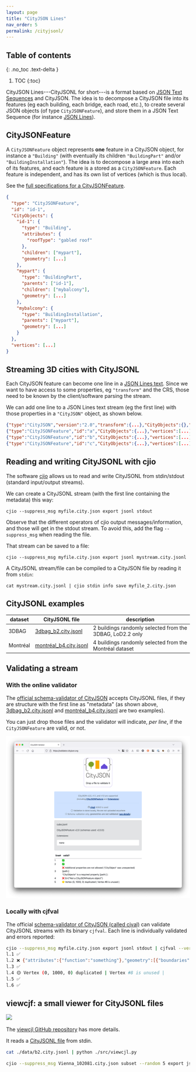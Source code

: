 ```yaml
---
layout: page
title: "CityJSON Lines"
nav_order: 5
permalink: /cityjsonl/
---
```


## Table of contents
{: .no_toc .text-delta }

1. TOC
{:toc}


CityJSON Lines---CityJSONL for short---is a format based on [JSON Text Sequences](https://datatracker.ietf.org/doc/html/rfc7464) and CityJSON.
The idea is to decompose a CityJSON file into its features (eg each building, each bridge, each road, etc.), to create several JSON objects (of type `CityJSONFeature`), and store them in a JSON Text Sequence (for instance [JSON Lines](https://jsonlines.org/)).


## CityJSONFeature

A `CityJSONFeature` object represents **one** feature in a CityJSON object, for instance a `"Building"` (with eventually its children `"BuildingPart"` and/or `"BuildingInstallation"`).
The idea is to decompose a large area into each of its features, and each feature is a stored as a `CityJSONFeature`.
Each feature is independent, and has its own list of vertices (which is thus local).

See the [full specifications for a CityJSONFeature](https://www.cityjson.org/specs/#text-sequences-and-streaming-with-cityjsonfeature).

```json
{
  "type": "CityJSONFeature",
  "id": "id-1", 
  "CityObjects": {
    "id-1": {
      "type": "Building", 
      "attributes": { 
        "roofType": "gabled roof"
      },
      "children": ["mypart"],
      "geometry": [...]
    },
    "mypart": {
      "type": "BuildingPart", 
      "parents": ["id-1"],
      "children": ["mybalcony"],
      "geometry": [...]
    },
    "mybalcony": {
      "type": "BuildingInstallation", 
      "parents": ["mypart"],
      "geometry": [...]
    }
  },
  "vertices": [...]
}
```


## Streaming 3D cities with CityJSONL

Each CityJSON feature can become one line in a [JSON Lines text](https://jsonlines.org).
Since we want to have access to some properties, eg `"transform"` and the CRS, those need to be known by the client/software parsing the stream.

We can add one line to a JSON Lines text stream (eg the first line) with those properties in a `"CityJSON"` object, as shown below.

```json
{"type":"CityJSON","version":"2.0","transform":{...},"CityObjects":{},"metadata":{...},"vertices":[]}
{"type":"CityJSONFeature","id":"a","CityObjects":{...},"vertices":[...]} 
{"type":"CityJSONFeature","id":"b","CityObjects":{...},"vertices":[...]} 
{"type":"CityJSONFeature","id":"c","CityObjects":{...},"vertices":[...]} 
```


## Reading and writing CityJSONL with cjio

The software [cjio](https://github.com/cityjson/cjio) allows us to read and write CityJSONL from stdin/stdout (standard input/output streams).

We can create a CityJSONL stream (with the first line containing the metadata) this way:

```
cjio --suppress_msg myfile.city.json export jsonl stdout
```

Observe that the different operators of cjio output messages/information, and those will get in the stdout stream. 
To avoid this, add the flag `--suppress_msg` when reading the file.

That stream can be saved to a file:

```
cjio --suppress_msg myfile.city.json export jsonl mystream.city.jsonl
```

A CityJSONL stream/file can be compiled to a CityJSON file by reading it from `stdin`:

```
cat mystream.city.jsonl | cjio stdin info save myfile_2.city.json
```

## CityJSONL examples

| dataset | CityJSONL file | description |  
| ------- | -------------- | ----------- |
| 3DBAG   | [3dbag_b2.city.jsonl](https://3d.bk.tudelft.nl/opendata/cityjson/cityjsonl/3dbag_b2.city.jsonl) | 2 buildings randomly selected from the 3DBAG, LoD2.2 only |
| Montréal   | [montréal_b4.city.jsonl](https://3d.bk.tudelft.nl/opendata/cityjson/cityjsonl/montréal_b4.city.jsonl) | 4 buildings randomly selected from the Montréal dataset | 


## Validating a stream 

### With the online validator

The [official schema-validator of CityJSON](https://validator.cityjson.org) accepts CityJSONL files, if they are structure with the first line as "metadata" (as shown above, [3dbag_b2.city.jsonl](https://3d.bk.tudelft.nl/opendata/cityjson/cityjsonl/3dbag_b2.city.jsonl) and [montréal_b4.city.jsonl](https://3d.bk.tudelft.nl/opendata/cityjson/cityjsonl/montréal_b4.city.jsonl) are two examples).

You can just drop those files and the validator will indicate, *per line*, if the `CityJSONFeature` are valid, or not.

[![](validator.png)](https://validator.cityjson.org)


### Locally with cjfval

The official [schema-validator of CityJSON (called cjval)](https://github.com/cityjson/cjval) can validate CityJSONL streams with its binary `cjfval`.
Each line is individually validated and errors reported:

```bash
cjio --suppress_msg myfile.city.json export jsonl stdout | cjfval --verbose
l.1 ✅
l.2 ❌ {"attributes":{"function":"something"},"geometry":[{"boundaries":[[[[0,1,2,3]],[[4,5,0,3]],[[5,6,1,0]],[[6,7,2,1]],[[3,2,7,4]],[[7,6,5,4]]]],"lod":"1","type":"Solid"}],"type":"+99999GnericCityObject"} is not valid under any of the given schemas [path:/CityObjects/id-1] |
l.3 ✅
l.4 🟡 Vertex (0, 1000, 0) duplicated | Vertex #8 is unused |
l.5 ✅
l.6 ✅
```


## viewcjf: a small viewer for CityJSONL files


![](https://raw.githubusercontent.com/cityjson/viewcjl/main/demo.png)

The [viewcjl GitHub repository](https://github.com/cityjson/viewcjl/) has more details.


It reads a [CityJSONL file](https://cityjson.org/cityjsonl) from stdin.

```bash
cat ./data/b2.city.jsonl | python ./src/viewcjl.py
```

```bash
cjio --suppress_msg Vienna_102081.city.json subset --random 5 export jsonl stdout | python ./src/viewcjl.py
```
